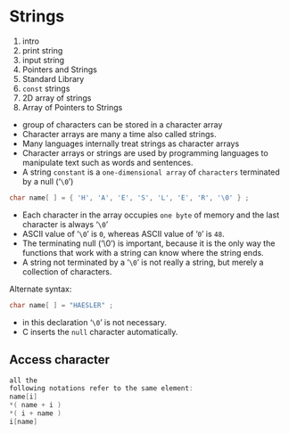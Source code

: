 # Strings
1. intro
1. print string
1. input string
1. Pointers and Strings
1. Standard Library
1. `const` strings
1. 2D array of strings
1. Array of Pointers to Strings

- group of characters can be stored in a character array
- Character arrays are many a time also called strings.
- Many languages internally treat strings as character arrays
- Character arrays or strings are used by programming languages to manipulate text such as words and sentences.
- A string `constant` is a `one-dimensional array` of `characters` terminated by a null (‘`\0`’)

```c
char name[ ] = { 'H', 'A', 'E', 'S', 'L', 'E', 'R', '\0' } ;
```

- Each character in the array occupies `one byte` of memory and the last character is always ‘`\0`’
- ASCII value of ‘`\0`’ is `0`, whereas ASCII value of ‘`0`’ is `48`.
- The terminating null (‘\0’) is important, because it is the only way the functions that work with a string can know where the string ends.  
- A string not terminated by a ‘`\0`’ is not really a string, but merely a collection of characters.


Alternate syntax:
```c
char name[ ] = "HAESLER" ;
```

- in this declaration ‘`\0`’ is not necessary. 
- C inserts the `null` character automatically.

## Access character
```c
all the
following notations refer to the same element:
name[i]
*( name + i )
*( i + name )
i[name]
```